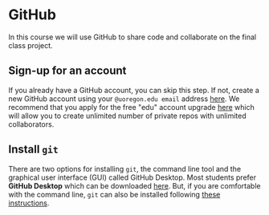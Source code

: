 # GitHub

In this course we will use GitHub to share code and collaborate on the final class project. 

## Sign-up for an account

If you already have a GitHub account, you can skip this step. If not, create a new GitHub account using your `@uoregon.edu email` address [here](https://github.com/). We recommend that you apply for the free "edu" account upgrade [here](https://education.github.com/discount_requests/new) which will allow you to create unlimited number of private repos with unlimited collaborators.

## Install `git`

There are two options for installing `git`, the command line tool and the graphical user interface (GUI) called GitHub Desktop. Most students prefer **GitHub Desktop** which can be downloaded [here](https://desktop.github.com/). But, if you are comfortable with the command line, `git` can also be installed following [these instructions](https://git-scm.com/book/en/v2/Getting-Started-Installing-Git). 